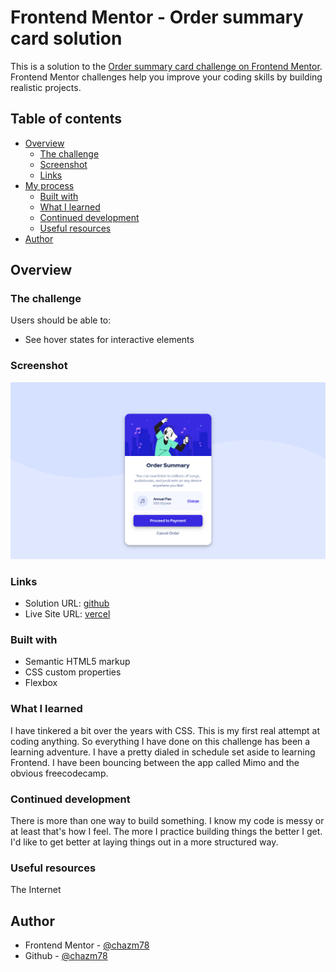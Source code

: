# Frontend Mentor - Order summary card solution

This is a solution to the [Order summary card challenge on Frontend Mentor](https://www.frontendmentor.io/challenges/order-summary-component-QlPmajDUj). Frontend Mentor challenges help you improve your coding skills by building realistic projects.

## Table of contents

- [Overview](#overview)
  - [The challenge](#the-challenge)
  - [Screenshot](#screenshot)
  - [Links](#links)
- [My process](#my-process)
  - [Built with](#built-with)
  - [What I learned](#what-i-learned)
  - [Continued development](#continued-development)
  - [Useful resources](#useful-resources)
- [Author](#author)



## Overview

### The challenge

Users should be able to:

- See hover states for interactive elements

### Screenshot

![screenshot](images/screenshot.png)



### Links

- Solution URL: [github](https://github.com/chazm78/order-summary-card)
- Live Site URL: [vercel](http://order-summary-card-eta.vercel.app/)



### Built with

- Semantic HTML5 markup
- CSS custom properties
- Flexbox

### What I learned

I have tinkered a bit over the years with CSS. This is my first real attempt at coding anything. So everything I have done on this challenge has been a learning adventure. I have a pretty dialed in schedule set aside to learning Frontend. I have been bouncing between the app called Mimo and the obvious freecodecamp.  

### Continued development

There is more than one way to build something. I know my code is messy or at least that's how I feel. The more I practice building things the better I get. I'd like to get better at laying things out in a more structured way.

### Useful resources

The Internet

## Author

- Frontend Mentor - [@chazm78](https://www.frontendmentor.io/profile/chazm78)
- Github - [@chazm78](https://github.com/chazm78)
